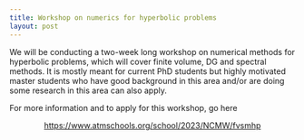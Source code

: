 ```yaml
---
title: Workshop on numerics for hyperbolic problems
layout: post
---
```


We will be conducting a two-week long workshop on numerical methods for hyperbolic problems, which will cover finite volume, DG and spectral methods.  It is mostly meant for current PhD students but highly motivated master students who have good background in this area and/or are doing some research in this area can also apply.

For more information and to apply for this workshop, go here

<div style="text-align:center">

<a href="https://www.atmschools.org/school/2023/NCMW/fvsmhp">
https://www.atmschools.org/school/2023/NCMW/fvsmhp</a>

</div>
